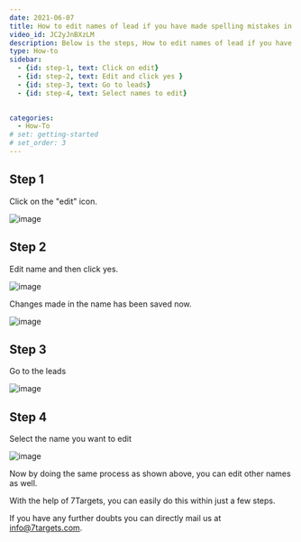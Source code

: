 ```yaml
---
date: 2021-06-07
title: How to edit names of lead if you have made spelling mistakes in the lead name itself
video_id: JC2yJnBXzLM
description: Below is the steps, How to edit names of lead if you have made spelling mistakes in the lead name itself
type: How-to
sidebar:
  - {id: step-1, text: Click on edit}
  - {id: step-2, text: Edit and click yes }
  - {id: step-3, text: Go to leads}
  - {id: step-4, text: Select names to edit}
  

categories:
  - How-To
# set: getting-started
# set_order: 3
---
```





## Step 1
Click on the "edit" icon.

![image](../../images/Edit-name-1.png)


## Step 2
Edit name and then click yes.

![image](../../images/Edit-name-2.png)


Changes made in the name has been saved now.

![image](../../images/Edit-name-3.png)



## Step 3

Go to the leads

![image](../../images/Edit-name-4.png)



## Step 4

Select the name you want to edit 

![image](../../images/Edit-name-5.png)

Now by doing the same process as shown above, you can edit other names as well.

With the help of 7Targets, you can easily do this within just a few steps.

If you have any further doubts you can directly mail us at info@7targets.com.